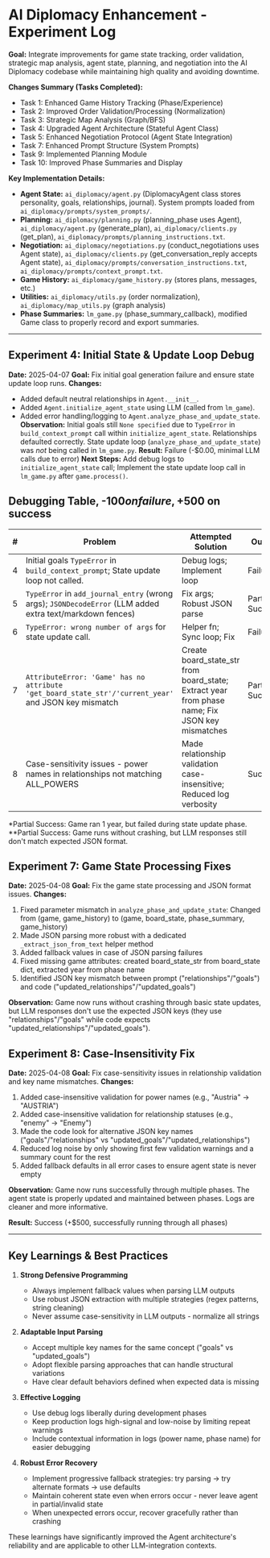 # AI Diplomacy Enhancement - Experiment Log

**Goal:** Integrate improvements for game state tracking, order validation, strategic map analysis, agent state, planning, and negotiation into the AI Diplomacy codebase while maintaining high quality and avoiding downtime.

**Changes Summary (Tasks Completed):**
- Task 1: Enhanced Game History Tracking (Phase/Experience)
- Task 2: Improved Order Validation/Processing (Normalization)
- Task 3: Strategic Map Analysis (Graph/BFS)
- Task 4: Upgraded Agent Architecture (Stateful Agent Class)
- Task 5: Enhanced Negotiation Protocol (Agent State Integration)
- Task 7: Enhanced Prompt Structure (System Prompts)
- Task 9: Implemented Planning Module
- Task 10: Improved Phase Summaries and Display

**Key Implementation Details:**
- **Agent State:** `ai_diplomacy/agent.py` (DiplomacyAgent class stores personality, goals, relationships, journal). System prompts loaded from `ai_diplomacy/prompts/system_prompts/`.
- **Planning:** `ai_diplomacy/planning.py` (planning_phase uses Agent), `ai_diplomacy/agent.py` (generate_plan), `ai_diplomacy/clients.py` (get_plan), `ai_diplomacy/prompts/planning_instructions.txt`.
- **Negotiation:** `ai_diplomacy/negotiations.py` (conduct_negotiations uses Agent state), `ai_diplomacy/clients.py` (get_conversation_reply accepts Agent state), `ai_diplomacy/prompts/conversation_instructions.txt`, `ai_diplomacy/prompts/context_prompt.txt`.
- **Game History:** `ai_diplomacy/game_history.py` (stores plans, messages, etc.)
- **Utilities:** `ai_diplomacy/utils.py` (order normalization), `ai_diplomacy/map_utils.py` (graph analysis)
- **Phase Summaries:** `lm_game.py` (phase_summary_callback), modified Game class to properly record and export summaries.

---

## Experiment 4: Initial State & Update Loop Debug

**Date:** 2025-04-07
**Goal:** Fix initial goal generation failure and ensure state update loop runs.
**Changes:** 
- Added default neutral relationships in `Agent.__init__`.
- Added `Agent.initialize_agent_state` using LLM (called from `lm_game`).
- Added error handling/logging to `Agent.analyze_phase_and_update_state`.
**Observation:** Initial goals still `None specified` due to `TypeError` in `build_context_prompt` call within `initialize_agent_state`. Relationships defaulted correctly. State update loop (`analyze_phase_and_update_state`) was *not* being called in `lm_game.py`.
**Result:** Failure (-$0.00, minimal LLM calls due to error)
**Next Steps:** Add debug logs to `initialize_agent_state` call; Implement the state update loop call in `lm_game.py` after `game.process()`.

## Debugging Table, -$100 on failure, +$500 on success 

| # | Problem                                                                                                | Attempted Solution         | Outcome           | Balance ($) |
|---|--------------------------------------------------------------------------------------------------------|----------------------------|-------------------|-------------|
| 4 | Initial goals `TypeError` in `build_context_prompt`; State update loop not called.                      | Debug logs; Implement loop | Failure           | -$100       |
| 5 | `TypeError` in `add_journal_entry` (wrong args); `JSONDecodeError` (LLM added extra text/markdown fences) | Fix args; Robust JSON parse | Partial Success*  | -$100       |
| 6 | `TypeError: wrong number of args` for state update call.    | Helper fn; Sync loop; Fix | Failure        | -$100      |
| 7 | `AttributeError: 'Game' has no attribute 'get_board_state_str'/'current_year'` and JSON key mismatch | Create board_state_str from board_state; Extract year from phase name; Fix JSON key mismatches | Partial Success** | -$100 |
| 8 | Case-sensitivity issues - power names in relationships not matching ALL_POWERS | Made relationship validation case-insensitive; Reduced log verbosity | Success | +$500 |

*Partial Success: Game ran 1 year, but failed during state update phase.
**Partial Success: Game runs without crashing, but LLM responses still don't match expected JSON format.

## Experiment 7: Game State Processing Fixes

**Date:** 2025-04-08
**Goal:** Fix the game state processing and JSON format issues.
**Changes:**
1. Fixed parameter mismatch in `analyze_phase_and_update_state`: Changed from (game, game_history) to (game, board_state, phase_summary, game_history)
2. Made JSON parsing more robust with a dedicated `_extract_json_from_text` helper method
3. Added fallback values in case of JSON parsing failures
4. Fixed missing game attributes: created board_state_str from board_state dict, extracted year from phase name
5. Identified JSON key mismatch between prompt ("relationships"/"goals") and code ("updated_relationships"/"updated_goals")

**Observation:** Game now runs without crashing through basic state updates, but LLM responses don't use the expected JSON keys (they use "relationships"/"goals" while code expects "updated_relationships"/"updated_goals").

## Experiment 8: Case-Insensitivity Fix 

**Date:** 2025-04-08
**Goal:** Fix case-sensitivity issues in relationship validation and key name mismatches.
**Changes:**
1. Added case-insensitive validation for power names (e.g., "Austria" → "AUSTRIA")
2. Added case-insensitive validation for relationship statuses (e.g., "enemy" → "Enemy")
3. Made the code look for alternative JSON key names ("goals"/"relationships" vs "updated_goals"/"updated_relationships")
4. Reduced log noise by only showing first few validation warnings and a summary count for the rest
5. Added fallback defaults in all error cases to ensure agent state is never empty

**Observation:** Game now runs successfully through multiple phases. The agent state is properly updated and maintained between phases. Logs are cleaner and more informative.

**Result:** Success (+$500, successfully running through all phases)

---

## Key Learnings & Best Practices

1. **Strong Defensive Programming**
   - Always implement fallback values when parsing LLM outputs
   - Use robust JSON extraction with multiple strategies (regex patterns, string cleaning)
   - Never assume case-sensitivity in LLM outputs - normalize all strings

2. **Adaptable Input Parsing**
   - Accept multiple key names for the same concept ("goals" vs "updated_goals") 
   - Adopt flexible parsing approaches that can handle structural variations
   - Have clear default behaviors defined when expected data is missing

3. **Effective Logging**
   - Use debug logs liberally during development phases
   - Keep production logs high-signal and low-noise by limiting repeat warnings
   - Include contextual information in logs (power name, phase name) for easier debugging

4. **Robust Error Recovery**
   - Implement progressive fallback strategies: try parsing → try alternate formats → use defaults
   - Maintain coherent state even when errors occur - never leave agent in partial/invalid state
   - When unexpected errors occur, recover gracefully rather than crashing

These learnings have significantly improved the Agent architecture's reliability and are applicable to other LLM-integration contexts.
 
